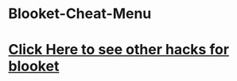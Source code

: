 # Blooket-Cheat-Menu

# [Click Here to see other hacks for blooket](https://github.com/hackthegamezjj/Blooket-Hacks)
